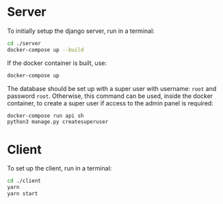 # Server

To initially setup the django server, run in a terminal:

```sh
cd ./server
docker-compose up --build
```

If the docker container is built, use:

```sh
docker-compose up
```

The database should be set up with a super user with username: `root` and
password `root`. Otherwise, this command can be used, inside the docker
container, to create a super user if access to the admin panel is required:

```sh
docker-compose run api sh
python3 manage.py createsuperuser
```

# Client

To set up the client, run in a terminal:

```sh
cd ./client
yarn
yarn start
```

